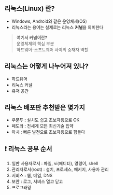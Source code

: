 ## 리눅스(Linux) 란?

- Windows, Android와 같은 운영체제(OS)
- 리눅스라는 용어는 실제로는 리눅스 **커널**을 의미한다

> **여기서 커널이란?**   
> 운영체제의 핵심 부분   
> 하드웨어-소프트웨어 사이의 중재자 역할   

## 리눅스는 어떻게 나누어져 있나?
- 하드웨어
- 리눅스 커널
- 유저 공간

## 리눅스 배포판 추천받은 몇가지
- 우분투 : 설치도 쉽고 초보자용으로 OK
- 페도라 : 전세계 모든 최신기술 집약
- 아치 : 빠른 발전으로 초보자용으로 힘들다

## ❗ 리눅스 공부 순서
1. 일반 사용자로서 : 파일, vi(에디터), 명령어, shell
2. 관리자로서(root) : 설치, 프로세스, 패키지, 사용자 관리
3. 서비스 : 웹, 메일, DNS
4. 보안 : 로그, 서비스 열고 닫고
5. 프로그래밍
